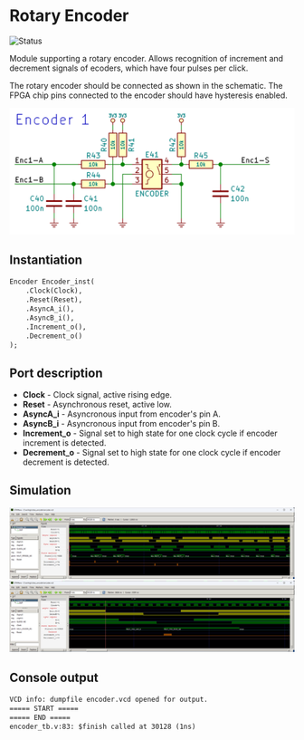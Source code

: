 # Rotary Encoder

![Status](https://img.shields.io/badge/STATUS-READY-green.svg)

Module supporting a rotary encoder. Allows recognition of increment and decrement signals of ecoders, which have four pulses per click. 

The rotary encoder should be connected as shown in the schematic. The FPGA chip pins connected to the encoder should have hysteresis enabled.

![Schematic](schematic.png "Schematic")

## Instantiation

    Encoder Encoder_inst(
        .Clock(Clock),
        .Reset(Reset),
        .AsyncA_i(),
        .AsyncB_i(),
        .Increment_o(),
        .Decrement_o()
    );

## Port description

+ **Clock** - Clock signal, active rising edge.
+ **Reset** - Asynchronous reset, active low.
+ **AsyncA_i** - Asyncronous input from encoder's pin A.
+ **AsyncB_i** - Asyncronous input from encoder's pin B.
+ **Increment_o** - Signal set to high state for one clock cycle if encoder increment is detected.
+ **Decrement_o** - Signal set to high state for one clock cycle if encoder decrement is detected.

## Simulation

![Simulation](simulation1.png "Simulation")
![Simulation](simulation2.png "Simulation")

## Console output

    VCD info: dumpfile encoder.vcd opened for output.
    ===== START =====
    ===== END =====
    encoder_tb.v:83: $finish called at 30128 (1ns)

